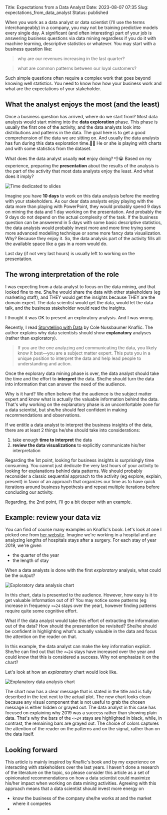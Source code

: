 Title: Expectations from a Data Analyst
Date: 2023-08-07 07:35
Slug: expectations_from_data_analyst
Status: published

When you work as a data analyst or data scientist (I'll use the terms interchangeably) in a company, you may not be training predictive models every single day. A significant (and often interesting) part of your job is answering business questions via data mining regardless if you do it with machine learning, descriptive statistics or whatever. You may start with a business question like:

> why are our revenues increasing in the last quarter?

> what are common patterns between our loyal customers?

Such simple questions often require a complex work that goes beyond knowing well statistics. You need to know how how your business work and what are the expectations of your stakeholder.

## What the analyst enjoys the most (and the least)

Once a business question has arrived, where do we start from? Most data analysts would start mining into the **data exploration** phase. This phase is usually the first one of the activity, and the data analysts look into distributions and patterns in the data. The goal here is to get a good comprehension of the data we are sitting on. And usually the data analysts has fun during this data exploration time.🎉🙌 He or she is playing with charts and with some statistics from the dataset.

What does the data analyst usually **not** enjoy doing? 👎😭 Based on my experience, preparing the **presentation** about the results of the analysis is the part of the activity that most data analysts enjoy the least. And what does it imply?

![Time dedicated to slides]({static}/images/time_dedicated_to_slides_small.png)

Imagine you have **10 days** to work on this data analysis before the meeting with your stakeholders. As our dear data analysts enjoy playing with the data more than playing with PowerPoint, they would probably spend 9 days on mining the data and 1 day working on the presentation. And probably the 9 days do not depend on the actual complexity of the task. If the business question can be answerend in 5 days with some basic descriptive statistics, the data analysts would probably invest more and more time trying some more advanced modelling technique or some more fancy data visualization. Why? Because they enjoy it. So, the data analysis part of the activity fills all the available space like a gas in a room would do.

Last day (if not very last hours) is usually left to working on the presentation.

## The wrong interpretation of the role

I was expecting from a data analyst to focus on the data mining, and that looked fine to me. She/he would share the data with other stakeholders (eg marketing staff), and THEY would get the insights because THEY are the domain expert. The data scientist would get the data, would let the data talk, and the business stakeholder would read the insights.

I thought it was OK to present an exploratory analysis. And I was wrong.

Recently, I read [Storytelling with Data](https://www.storytellingwithdata.com/books) by Cole Nussbaumer Knaflic. The author explains why data scientists should show **explanatory** analyses (rather than exploratory).

> If you are the one analyzing and communicating the data, you likely know it best—you are a subject matter expert. This puts you in a unique position to interpret the data and help lead people to understanding and action.

Once the explorary data mining phase is over, the data analyst should take the time and the effort to **interpret** the data. She/he should turn the data into information that can answer the need of the audience.

Why is it hard? We often believe that the audience is the subject matter expert and know what is actually the valuable information behind the data. That's why working on the explanatory phase is an uncomfortable zone for a data scientist, but she/he should feel confident in making recommendations and observations.

If we entitle a data analyst to interpret the business insights of the data, there are at least 2 things he/she should take into considerations:

1. take enough **time to interpret** the data
2. **review the data visualizations** to explicitly communicate his/her interpretation

Regarding the 1st point, looking for business insights is surprisingly time consuming. You cannot just dedicate the very last hours of your activity to looking for explanations behind data patterns. We should probably reconsider a classic sequential approach to the activity (eg explore, explain, present) in favor of an approach that organizes our time as to have quick iterations around business hypothesis and repeat multiple iterations before concluding our activity.

Regarding, the 2nd point, I'll go a bit deeper with an example.

## Example: review your data viz

You can find of course many examples on Knaflic's book. Let's look at one I picked one from [her website](https://www.storytellingwithdata.com/makeovers). Imagine we're working in a hospital and are analyzing lengths of hospitals stays after a surgery. For each stay of year 2019, we're given

- the quarter of the year
- the length of stay

When a data analysts is done with the first _exploratory_ analysis, what could be the output?

![Exploratory data analysis chart]({static}/images/surgery_data_exploratory_small.png)

In this chart, data is presented to the audience. However, how easy is it to get valuable information out of it? You may notice some patterns (eg increase in frequency `<=24` stays over the year), however finding patterns require quite some cognitive effort.

What if the data analyst would take this effort of extracting the information out of the data? How should the presentation be revisited? She/he should be confident in highlighting what's actually valuable in the data and focus the attention on the reader on that.

In this example, the data analyst can make the key information explicit. She/he can find out that the `<=24` stays have increased over the year and could know that this is considered a success. Why not emphasize it on the chart?

Let's look at how an _explanatory_ chart would look like.

![Explanatory data analysis chart]({static}/images/surgery_data_explanatory_small.png)

The chart now has a clear message that is stated in the title and is fully described in the text next to the actual plot. The new chart looks clean because any visual component that is not useful to grab the chosen message is either hidden or grayed out. The data analyst in this case has focused on explaining why 2019 was a success rather than showing plain data. That's why the bars of the `<=24` stays are highlighted in black, while, in contrast, the remaining bars are grayed out. The choice of colors captures the attention of the reader on the patterns and on the signal, rather than on the data itself.

## Looking forward

This article is mainly inspired by Knaflic's book and by my experience on interacting with stakeholders over the last years. I haven't done a research of the literature on the topic, so please consider this article as a set of opinionated recommendations on how a data scientist could maximize his/her impact when working on data mining activities. Agreeing with this approach means that a data scientist should invest more energy on

- know the business of the company she/he works at and the market where it competes
-
